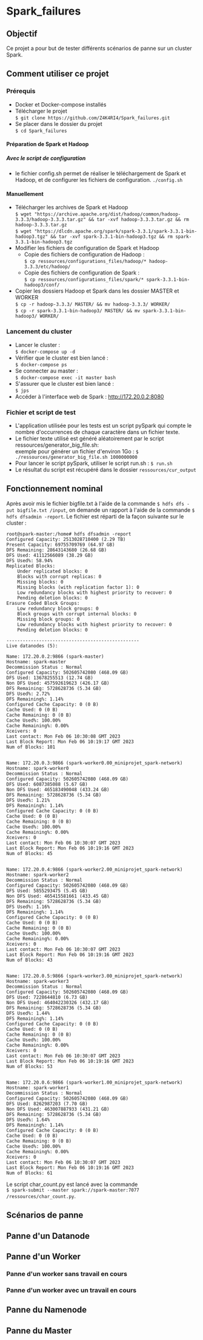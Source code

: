 # Spark_failures
## Objectif
Ce projet a pour but de tester différents scénarios de panne sur un cluster Spark.
## Comment utiliser ce projet
### Prérequis
* Docker et Docker-compose installés
* Télécharger le projet  
```$ git clone https://github.com/Z4K4RI4/Spark_failures.git```
* Se placer dans le dossier du projet  
```$ cd Spark_failures```
#### Préparation de Spark et Hadoop
##### Avec le script de configuration
* le fichier config.sh permet de réaliser le téléchargement de Spark et Hadoop, et de configurer les fichiers de configuration.
```./config.sh```
#### Manuellement
* Télécharger les archives de Spark et Hadoop  
```$ wget "https://archive.apache.org/dist/hadoop/common/hadoop-3.3.3/hadoop-3.3.3.tar.gz" && tar -xvf hadoop-3.3.3.tar.gz && rm hadoop-3.3.3.tar.gz```  
```$ wget "https://dlcdn.apache.org/spark/spark-3.3.1/spark-3.3.1-bin-hadoop3.tgz" && tar -xvf spark-3.3.1-bin-hadoop3.tgz && rm spark-3.3.1-bin-hadoop3.tgz```  
* Modifier les fichiers de configuration de Spark et Hadoop  
    * Copie des fichiers de configuration de Hadoop :  
    ```$ cp ressources/configurations_files/hadoop/* hadoop-3.3.3/etc/hadoop/```  
    * Copie des fichiers de configuration de Spark :  
    ```$ cp ressources/configurations_files/spark/* spark-3.3.1-bin-hadoop3/conf/```
* Copier les dossiers Hadoop et Spark dans les dossier MASTER et WORKER  
```$ cp -r hadoop-3.3.3/ MASTER/ && mv hadoop-3.3.3/ WORKER/```  
```$ cp -r spark-3.3.1-bin-hadoop3/ MASTER/ && mv spark-3.3.1-bin-hadoop3/ WORKER/```  
### Lancement du cluster
* Lancer le cluster :  
```$ docker-compose up -d```
* Vérifier que le cluster est bien lancé :  
```$ docker-compose ps```
* Se connecter au master :  
```$ docker-compose exec -it master bash```
* S'assurer que le cluster est bien lancé :  
```$ jps```
* Accéder à l'interface web de Spark : http://172.20.0.2:8080
### Fichier et script de test
* L'application utilisée pour les tests est un script pySpark qui compte le nombre d'occurrences de chaque caractère dans un fichier texte.
* Le fichier texte utilisé est généré aléatoirement par le script ressources/generator_big_file.sh:  
exemple pour générer un fichier d'environ 1Go : ```$ ./ressources/generator_big_file.sh 1000000000```  
* Pour lancer le script pySpark, utiliser le script run.sh : ```$ run.sh```
* Le résultat du script est récupéré dans le dossier ```ressources/cur_output```  
## Fonctionnement nominal
Après avoir mis le fichier bigfile.txt à l'aide de la commande ```$ hdfs dfs -put bigfile.txt /input```, 
on demande un rapport à l'aide de la commande ```$ hdfs dfsadmin -report```.
Le fichier est réparti de la façon suivante sur le cluster :  
```
root@spark-master:/home# hdfs dfsadmin -report
Configured Capacity: 2513028710400 (2.29 TB)
Present Capacity: 69755709769 (64.97 GB)
DFS Remaining: 28643143680 (26.68 GB)
DFS Used: 41112566089 (38.29 GB)
DFS Used%: 58.94%
Replicated Blocks:
	Under replicated blocks: 0
	Blocks with corrupt replicas: 0
	Missing blocks: 0
	Missing blocks (with replication factor 1): 0
	Low redundancy blocks with highest priority to recover: 0
	Pending deletion blocks: 0
Erasure Coded Block Groups:
	Low redundancy block groups: 0
	Block groups with corrupt internal blocks: 0
	Missing block groups: 0
	Low redundancy blocks with highest priority to recover: 0
	Pending deletion blocks: 0

-------------------------------------------------
Live datanodes (5):

Name: 172.20.0.2:9866 (spark-master)
Hostname: spark-master
Decommission Status : Normal
Configured Capacity: 502605742080 (468.09 GB)
DFS Used: 13678255513 (12.74 GB)
Non DFS Used: 457592619623 (426.17 GB)
DFS Remaining: 5728628736 (5.34 GB)
DFS Used%: 2.72%
DFS Remaining%: 1.14%
Configured Cache Capacity: 0 (0 B)
Cache Used: 0 (0 B)
Cache Remaining: 0 (0 B)
Cache Used%: 100.00%
Cache Remaining%: 0.00%
Xceivers: 0
Last contact: Mon Feb 06 10:30:08 GMT 2023
Last Block Report: Mon Feb 06 10:19:17 GMT 2023
Num of Blocks: 101


Name: 172.20.0.3:9866 (spark-worker0.00_miniprojet_spark-network)
Hostname: spark-worker0
Decommission Status : Normal
Configured Capacity: 502605742080 (468.09 GB)
DFS Used: 6087385088 (5.67 GB)
Non DFS Used: 465183490048 (433.24 GB)
DFS Remaining: 5728628736 (5.34 GB)
DFS Used%: 1.21%
DFS Remaining%: 1.14%
Configured Cache Capacity: 0 (0 B)
Cache Used: 0 (0 B)
Cache Remaining: 0 (0 B)
Cache Used%: 100.00%
Cache Remaining%: 0.00%
Xceivers: 0
Last contact: Mon Feb 06 10:30:07 GMT 2023
Last Block Report: Mon Feb 06 10:19:16 GMT 2023
Num of Blocks: 45


Name: 172.20.0.4:9866 (spark-worker2.00_miniprojet_spark-network)
Hostname: spark-worker2
Decommission Status : Normal
Configured Capacity: 502605742080 (468.09 GB)
DFS Used: 5855293475 (5.45 GB)
Non DFS Used: 465415581661 (433.45 GB)
DFS Remaining: 5728628736 (5.34 GB)
DFS Used%: 1.16%
DFS Remaining%: 1.14%
Configured Cache Capacity: 0 (0 B)
Cache Used: 0 (0 B)
Cache Remaining: 0 (0 B)
Cache Used%: 100.00%
Cache Remaining%: 0.00%
Xceivers: 0
Last contact: Mon Feb 06 10:30:07 GMT 2023
Last Block Report: Mon Feb 06 10:19:16 GMT 2023
Num of Blocks: 43


Name: 172.20.0.5:9866 (spark-worker3.00_miniprojet_spark-network)
Hostname: spark-worker3
Decommission Status : Normal
Configured Capacity: 502605742080 (468.09 GB)
DFS Used: 7228644810 (6.73 GB)
Non DFS Used: 464042230326 (432.17 GB)
DFS Remaining: 5728628736 (5.34 GB)
DFS Used%: 1.44%
DFS Remaining%: 1.14%
Configured Cache Capacity: 0 (0 B)
Cache Used: 0 (0 B)
Cache Remaining: 0 (0 B)
Cache Used%: 100.00%
Cache Remaining%: 0.00%
Xceivers: 0
Last contact: Mon Feb 06 10:30:07 GMT 2023
Last Block Report: Mon Feb 06 10:19:16 GMT 2023
Num of Blocks: 53


Name: 172.20.0.6:9866 (spark-worker1.00_miniprojet_spark-network)
Hostname: spark-worker1
Decommission Status : Normal
Configured Capacity: 502605742080 (468.09 GB)
DFS Used: 8262987203 (7.70 GB)
Non DFS Used: 463007887933 (431.21 GB)
DFS Remaining: 5728628736 (5.34 GB)
DFS Used%: 1.64%
DFS Remaining%: 1.14%
Configured Cache Capacity: 0 (0 B)
Cache Used: 0 (0 B)
Cache Remaining: 0 (0 B)
Cache Used%: 100.00%
Cache Remaining%: 0.00%
Xceivers: 0
Last contact: Mon Feb 06 10:30:07 GMT 2023
Last Block Report: Mon Feb 06 10:19:16 GMT 2023
Num of Blocks: 61
```  

Le script char_count.py est lancé avec la commande  
```$ spark-submit --master spark://spark-master:7077 /ressources/char_count.py```.
## Scénarios de panne
## Panne d'un Datanode 
## Panne d'un Worker  
### Panne d'un worker sans travail en cours  
### Panne d'un worker avec un travail en cours  
## Panne du Namenode  
## Panne du Master  
